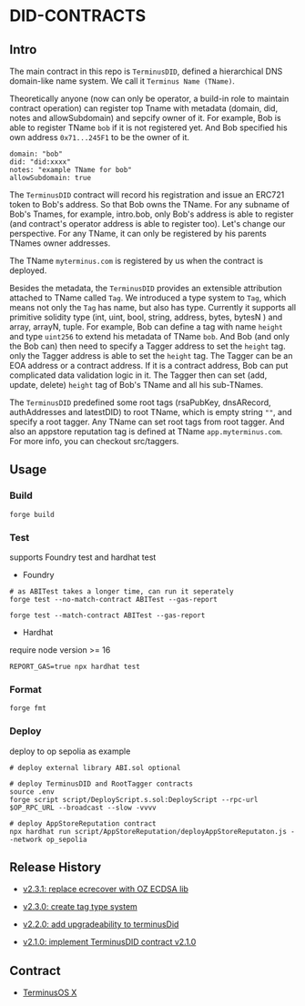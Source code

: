 # DID-CONTRACTS

## Intro

The main contract in this repo is `TerminusDID`, defined a hierarchical DNS domain-like name system. We call it `Terminus Name (TName)`. 

Theoretically anyone (now can only be operator, a build-in role to maintain contract operation) can register top Tname with metadata (domain, did, notes and allowSubdomain) and sepcify owner of it. For example, Bob is able to register TName `bob` if it is not registered yet. And Bob specified his own address `0x71...245F1` to be the owner of it. 

```
domain: "bob"
did: "did:xxxx"
notes: "example TName for bob"
allowSubdomain: true
```

The `TerminusDID` contract will record his registration and issue an ERC721 token to Bob's address. So that Bob owns the TName. For any subname of Bob's Tnames, for example, intro.bob, only Bob's address is able to register (and contract's operator address is able to register too). Let's change our perspective. For any TName, it can only be registered by his parents TNames owner addresses.

The TName `myterminus.com` is registered by us when the contract is deployed.

Besides the metadata, the `TerminusDID` provides an extensible attribution attached to TName called `Tag`. We introduced a type system to `Tag`, which means not only the `Tag` has name, but also has type. Currently it supports all primitive solidity type (int, uint, bool, string, address, bytes, bytesN ) and array, arrayN, tuple. For example, Bob can define a tag with name `height` and type `uint256` to extend his metadata of TName `bob`. And Bob (and only the Bob can) then need to specify a Tagger address to set the `height` tag. only the Tagger address is able to set the `height` tag. The Tagger can be an EOA address or a contract address. If it is a contract address, Bob can put complicated data validation logic in it. The Tagger then can set (add, update, delete) `height` tag of Bob's TName and all his sub-TNames.

The `TerminusDID` predefined some root tags (rsaPubKey, dnsARecord, authAddresses and latestDID) to root TName, which is empty string `""`, and specify a root tagger. Any TName can set root tags from root tagger. And also an appstore reputation tag is defined at TName `app.myterminus.com`. For more info, you can checkout src/taggers.

## Usage

### Build

```shell
forge build
```

### Test

supports Foundry test and hardhat test

- Foundry

```shell
# as ABITest takes a longer time, can run it seperately
forge test --no-match-contract ABITest --gas-report

forge test --match-contract ABITest --gas-report
```

- Hardhat

require node version >= 16

```shell
REPORT_GAS=true npx hardhat test
```

### Format

```shell
forge fmt
```

### Deploy

deploy to op sepolia as example

```shell
# deploy external library ABI.sol optional

# deploy TerminusDID and RootTagger contracts
source .env
forge script script/DeployScript.s.sol:DeployScript --rpc-url $OP_RPC_URL --broadcast --slow -vvvv

# deploy AppStoreReputation contract
npx hardhat run script/AppStoreReputation/deployAppStoreReputaton.js --network op_sepolia
```

## Release History

- [v2.3.1: replace ecrecover with OZ ECDSA lib](https://github.com/Above-Os/did-contracts/releases/tag/v2.3.1)

- [v2.3.0: create tag type system](https://github.com/Above-Os/did-contracts/releases/tag/v2.3)

- [v2.2.0: add upgradeability to terminusDid](https://github.com/Above-Os/did-contracts/releases/tag/v2.2)

- [v2.1.0: implement TerminusDID contract v2.1.0](https://github.com/Above-Os/did-contracts/releases/tag/v2.1) 


## Contract

- [TerminusOS X](https://twitter.com/TerminusOS)